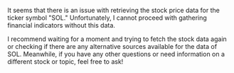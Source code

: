 It seems that there is an issue with retrieving the stock price data for the ticker symbol "SOL." Unfortunately, I cannot proceed with gathering financial indicators without this data.

I recommend waiting for a moment and trying to fetch the stock data again or checking if there are any alternative sources available for the data of SOL. Meanwhile, if you have any other questions or need information on a different stock or topic, feel free to ask!